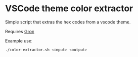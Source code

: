 # VSCode theme color extractor

Simple script that extras the hex codes from a vscode theme.

Requires [Gron](https://github.com/tomnomnom/gron)

Example use:

```bash
./color-extractor.sh <input> <output>
```

